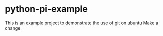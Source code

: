 # python-pi-example
This is an example project to demonstrate the use of git on ubuntu
Make a change 